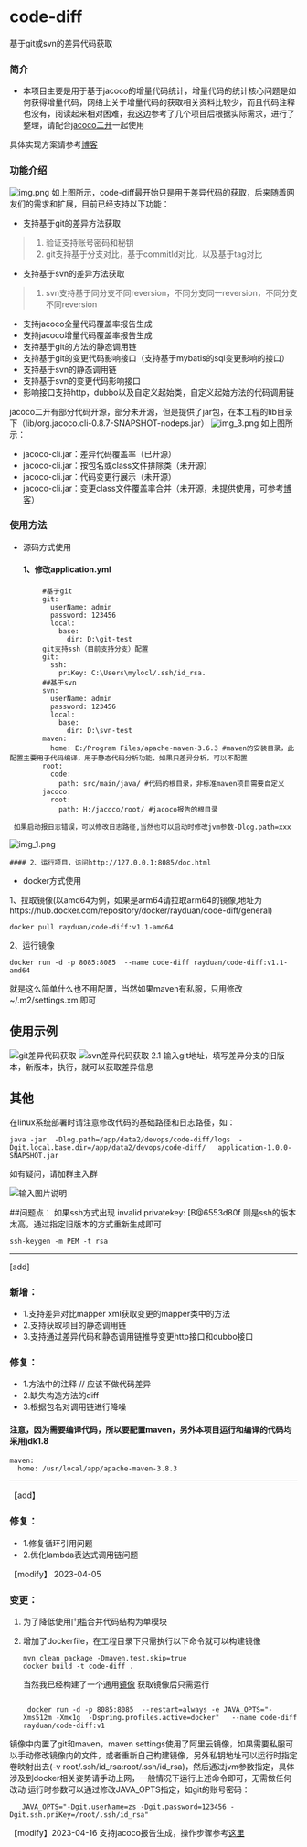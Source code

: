 # code-diff
基于git或svn的差异代码获取


### 简介
+ 本项目主要是用于基于jacoco的增量代码统计，增量代码的统计核心问题是如何获得增量代码，网络上关于增量代码的获取相关资料比较少，而且代码注释也没有，阅读起来相对困难，我这边参考了几个项目后根据实际需求，进行了整理，请配合[jacoco二开](https://gitee.com/Dray/jacoco.git)一起使用

具体实现方案请参考[博客](https://blog.csdn.net/tushuping/article/details/112613528)

### 功能介绍
![img.png](img.png)
如上图所示，code-diff最开始只是用于差异代码的获取，后来随着网友们的需求和扩展，目前已经支持以下功能：
* 支持基于git的差异方法获取
 > 1. 验证支持账号密码和秘钥
 > 2. git支持基于分支对比，基于commitId对比，以及基于tag对比
* 支持基于svn的差异方法获取
 > 1. svn支持基于同分支不同reversion，不同分支同一reversion，不同分支不同reversion
* 支持jacoco全量代码覆盖率报告生成
* 支持jacoco增量代码覆盖率报告生成
* 支持基于git的方法的静态调用链
* 支持基于git的变更代码影响接口（支持基于mybatis的sql变更影响的接口）
* 支持基于svn的静态调用链
* 支持基于svn的变更代码影响接口
* 影响接口支持http，dubbo以及自定义起始类，自定义起始方法的代码调用链

jacoco二开有部分代码开源，部分未开源，但是提供了jar包，在本工程的lib目录下（lib/org.jacoco.cli-0.8.7-SNAPSHOT-nodeps.jar）
![img_3.png](img_3.png)
如上图所示：
* jacoco-cli.jar：差异代码覆盖率（已开源）
* jacoco-cli.jar：按包名或class文件排除类（未开源）
* jacoco-cli.jar：代码变更行展示（未开源）
* jacoco-cli.jar：变更class文件覆盖率合并（未开源，未提供使用，可参考[博客](https://blog.csdn.net/tushuping/article/details/131640959?spm=1001.2014.3001.5501)）
### 使用方法
* 源码方式使用
    #### 1、修改application.yml

```agsl
        #基于git
        git:
          userName: admin
          password: 123456
          local:
            base:
              dir: D:\git-test
        git支持ssh（目前支持分支）配置
        git:
          ssh:
            priKey: C:\Users\mylocl/.ssh/id_rsa.
        ##基于svn
        svn:
          userName: admin
          password: 123456
          local:
            base:
              dir: D:\svn-test  
        maven:
          home: E:/Program Files/apache-maven-3.6.3 #maven的安装目录，此配置主要用于代码编译，用于静态代码分析功能，如果只差异分析，可以不配置
        root:
          code:
            path: src/main/java/ #代码的根目录，非标准maven项目需要自定义
        jacoco:
          root:
            path: H:/jacoco/root/ #jacoco报告的根目录      
```
     如果启动报日志错误，可以修改日志路径,当然也可以启动时修改jvm参数-Dlog.path=xxx
![img_1.png](img_1.png)

    #### 2、运行项目，访问http://127.0.0.1:8085/doc.html
* docker方式使用

1、拉取镜像(以amd64为例，如果是arm64请拉取arm64的镜像,地址为https://hub.docker.com/repository/docker/rayduan/code-diff/general)
```angular2html
docker pull rayduan/code-diff:v1.1-amd64
```
2、运行镜像
```angular2html
docker run -d -p 8085:8085  --name code-diff rayduan/code-diff:v1.1-amd64
```
就是这么简单什么也不用配置，当然如果maven有私服，只用修改~/.m2/settings.xml即可

## 使用示例    

![git差异代码获取](https://images.gitee.com/uploads/images/2021/0408/122939_6cf6505d_1007820.png "屏幕截图.png")
![svn差异代码获取](https://images.gitee.com/uploads/images/2021/0408/123039_5cb136f9_1007820.png "屏幕截图.png")
	 2.1 输入git地址，填写差异分支的旧版本，新版本，执行，就可以获取差异信息

## 其他
在linux系统部署时请注意修改代码的基础路径和日志路径，如：
```angular2html
java -jar  -Dlog.path=/app/data2/devops/code-diff/logs  -Dgit.local.base.dir=/app/data2/devops/code-diff/   application-1.0.0-SNAPSHOT.jar
```


如有疑问，请加群主入群

![输入图片说明](https://images.gitee.com/uploads/images/2021/0414/163539_9ff67f82_1007820.png "屏幕截图.png")


##问题点：
如果ssh方式出现
invalid privatekey: [B@6553d80f 则是ssh的版本太高，通过指定旧版本的方式重新生成即可
```
ssh-keygen -m PEM -t rsa
```
---
[add]
### 新增：
* 1.支持差异对比mapper xml获取变更的mapper类中的方法
* 2.支持获取项目的静态调用链
* 3.支持通过差异代码和静态调用链推导变更http接口和dubbo接口
### 修复：
* 1.方法中的注释 // 应该不做代码差异
* 2.缺失构造方法的diff
* 3.根据包名对调用链进行降噪
#### 注意，因为需要编译代码，所以要配置maven，另外本项目运行和编译的代码均采用jdk1.8
```agsl
maven:
  home: /usr/local/app/apache-maven-3.8.3
```
---
【add】
### 修复：
* 1.修复循环引用问题
* 2.优化lambda表达式调用链问题

【modify】 2023-04-05
### 变更：
1. 为了降低使用门槛合并代码结构为单模块
2. 增加了dockerfile，在工程目录下只需执行以下命令就可以构建镜像
    ```
   mvn clean package -Dmaven.test.skip=true
   docker build -t code-diff .
   ```
   当然我已经构建了一个通用[镜像](https://hub.docker.com/layers/rayduan/code-diff/v1/images/sha256-eefb21263cef421866ff68b193b4311a877e29e20a5acb2ef5745de1aefd396f?context=repo)
   获取镜像后只需运行

   ``` 
   
    docker run -d -p 8085:8085  --restart=always -e JAVA_OPTS="-Xms512m -Xmx1g  -Dspring.profiles.active=docker"   --name code-diff rayduan/code-diff:v1
   
   ```

  镜像中内置了git和maven，maven settings使用了阿里云镜像，如果需要私服可以手动修改镜像内的文件，或者重新自己构建镜像，另外私钥地址可以运行时指定卷映射出去(-v root/.ssh/id_rsa:root/.ssh/id_rsa)，然后通过jvm参数指定，具体涉及到docker相关姿势请手动上网，一般情况下运行上述命令即可，无需做任何改动
  运行时参数可以通过修改JAVA_OPTS指定，如git的账号密码：
  ```
     JAVA_OPTS="-Dgit.userName=zs -Dgit.password=123456 -Dgit.ssh.priKey=/root/.ssh/id_rsa" 
  ```

【modify】2023-04-16
支持jacoco报告生成，操作步骤参考[这里](https://gitee.com/Dray/code-diff/wikis/%E4%BD%BF%E7%94%A8jacoco%E5%91%BD%E4%BB%A4%E7%94%9F%E6%88%90jacoco%E6%8A%A5%E5%91%8A?sort_id=8001440)